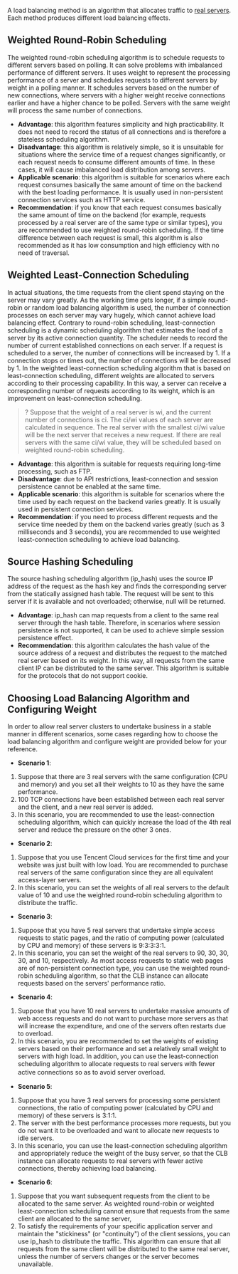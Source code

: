 A load balancing method is an algorithm that allocates traffic to [real servers](https://intl.cloud.tencent.com/document/product/214/32388). Each method produces different load balancing effects.

## Weighted Round-Robin Scheduling
The weighted round-robin scheduling algorithm is to schedule requests to different servers based on polling. It can solve problems with imbalanced performance of different servers. It uses weight to represent the processing performance of a server and schedules requests to different servers by weight in a polling manner. It schedules servers based on the number of new connections, where servers with a higher weight receive connections earlier and have a higher chance to be polled. Servers with the same weight will process the same number of connections.
- **Advantage**: this algorithm features simplicity and high practicability. It does not need to record the status of all connections and is therefore a stateless scheduling algorithm.
- **Disadvantage**: this algorithm is relatively simple, so it is unsuitable for situations where the service time of a request changes significantly, or each request needs to consume different amounts of time. In these cases, it will cause imbalanced load distribution among servers.
- **Applicable scenario**: this algorithm is suitable for scenarios where each request consumes basically the same amount of time on the backend with the best loading performance. It is usually used in non-persistent connection services such as HTTP service.
- **Recommendation**: if you know that each request consumes basically the same amount of time on the backend (for example, requests processed by a real server are of the same type or similar types), you are recommended to use weighted round-robin scheduling. If the time difference between each request is small, this algorithm is also recommended as it has low consumption and high efficiency with no need of traversal.

## Weighted Least-Connection Scheduling
In actual situations, the time requests from the client spend staying on the server may vary greatly. As the working time gets longer, if a simple round-robin or random load balancing algorithm is used, the number of connection processes on each server may vary hugely, which cannot achieve load balancing effect.
Contrary to round-robin scheduling, least-connection scheduling is a dynamic scheduling algorithm that estimates the load of a server by its active connection quantity. The scheduler needs to record the number of current established connections on each server. If a request is scheduled to a server, the number of connections will be increased by 1. If a connection stops or times out, the number of connections will be decreased by 1.
In the weighted least-connection scheduling algorithm that is based on least-connection scheduling, different weights are allocated to servers according to their processing capability. In this way, a server can receive a corresponding number of requests according to its weight, which is an improvement on least-connection scheduling.
>? Suppose that the weight of a real server is wi, and the current number of connections is ci. The ci/wi values of each server are calculated in sequence. The real server with the smallest ci/wi value will be the next server that receives a new request. If there are real servers with the same ci/wi value, they will be scheduled based on weighted round-robin scheduling.

- **Advantage**: this algorithm is suitable for requests requiring long-time processing, such as FTP.
- **Disadvantage**: due to API restrictions, least-connection and session persistence cannot be enabled at the same time.
- **Applicable scenario**: this algorithm is suitable for scenarios where the time used by each request on the backend varies greatly. It is usually used in persistent connection services.
- **Recommendation**: if you need to process different requests and the service time needed by them on the backend varies greatly (such as 3 milliseconds and 3 seconds), you are recommended to use weighted least-connection scheduling to achieve load balancing.

## Source Hashing Scheduling
The source hashing scheduling algorithm (ip_hash) uses the source IP address of the request as the hash key and finds the corresponding server from the statically assigned hash table. The request will be sent to this server if it is available and not overloaded; otherwise, null will be returned.
- **Advantage**: ip_hash can map requests from a client to the same real server through the hash table. Therefore, in scenarios where session persistence is not supported, it can be used to achieve simple session persistence effect.
- **Recommendation**: this algorithm calculates the hash value of the source address of a request and distributes the request to the matched real server based on its weight. In this way, all requests from the same client IP can be distributed to the same server. This algorithm is suitable for the protocols that do not support cookie.

## Choosing Load Balancing Algorithm and Configuring Weight
In order to allow real server clusters to undertake business in a stable manner in different scenarios, some cases regarding how to choose the load balancing algorithm and configure weight are provided below for your reference.
- **Scenario 1**:
 1. Suppose that there are 3 real servers with the same configuration (CPU and memory) and you set all their weights to 10 as they have the same performance.
 2. 100 TCP connections have been established between each real server and the client, and a new real server is added.
 3. In this scenario, you are recommended to use the least-connection scheduling algorithm, which can quickly increase the load of the 4th real server and reduce the pressure on the other 3 ones.
- **Scenario 2**:
 1. Suppose that you use Tencent Cloud services for the first time and your website was just built with low load. You are recommended to purchase real servers of the same configuration since they are all equivalent access-layer servers.
 2. In this scenario, you can set the weights of all real servers to the default value of 10 and use the weighted round-robin scheduling algorithm to distribute the traffic.
- **Scenario 3**:
 1. Suppose that you have 5 real servers that undertake simple access requests to static pages, and the ratio of computing power (calculated by CPU and memory) of these servers is 9:3:3:3:1.
 2. In this scenario, you can set the weight of the real servers to 90, 30, 30, 30, and 10, respectively. As most access requests to static web pages are of non-persistent connection type, you can use the weighted round-robin scheduling algorithm, so that the CLB instance can allocate requests based on the servers' performance ratio.
- **Scenario 4**:
 1. Suppose that you have 10 real servers to undertake massive amounts of web access requests and do not want to purchase more servers as that will increase the expenditure, and one of the servers often restarts due to overload.
 2. In this scenario, you are recommended to set the weights of existing servers based on their performance and set a relatively small weight to servers with high load. In addition, you can use the least-connection scheduling algorithm to allocate requests to real servers with fewer active connections so as to avoid server overload.　
- **Scenario 5**:
 1. Suppose that you have 3 real servers for processing some persistent connections, the ratio of computing power (calculated by CPU and memory) of these servers is 3:1:1.
 2. The server with the best performance processes more requests, but you do not want it to be overloaded and want to allocate new requests to idle servers.
 3. In this scenario, you can use the least-connection scheduling algorithm and appropriately reduce the weight of the busy server, so that the CLB instance can allocate requests to real servers with fewer active connections, thereby achieving load balancing.
- **Scenario 6**:
 1. Suppose that you want subsequent requests from the client to be allocated to the same server. As weighted round-robin or weighted least-connection scheduling cannot ensure that requests from the same client are allocated to the same server,
 2. To satisfy the requirements of your specific application server and maintain the "stickiness" (or "continuity") of the client sessions, you can use ip_hash to distribute the traffic. This algorithm can ensure that all requests from the same client will be distributed to the same real server, unless the number of servers changes or the server becomes unavailable.
